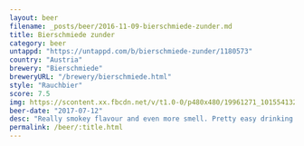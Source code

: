 ```yaml
---
layout: beer
filename: _posts/beer/2016-11-09-bierschmiede-zunder.md
title: Bierschmiede zunder
category: beer
untappd: "https://untappd.com/b/bierschmiede-zunder/1180573"
country: "Austria"
brewery: "Bierschmiede"
breweryURL: "/brewery/bierschmiede.html"
style: "Rauchbier"
score: 7.5
img: https://scontent.xx.fbcdn.net/v/t1.0-0/p480x480/19961271_10155413261758745_6484032234353765224_n.jpg?oh=ff0286026e6e1f83423d3c462e38efe2&oe=5AB28E68
beer-date: "2017-07-12"
desc: "Really smokey flavour and even more smell. Pretty easy drinking but no other strong flavours"
permalink: /beer/:title.html
---
```

